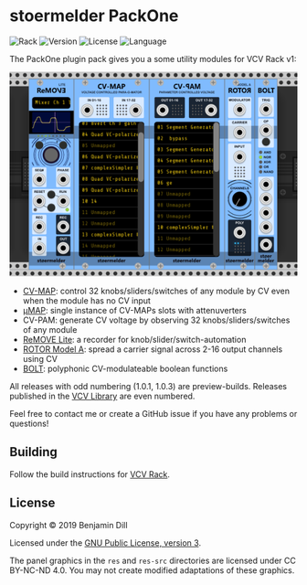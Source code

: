 # stoermelder PackOne

<!-- Version and License Badges -->
![Rack](https://img.shields.io/badge/Rack-1.0.0-red.svg?style=flat-square)
![Version](https://img.shields.io/badge/version-1.0.0-green.svg?style=flat-square)
![License](https://img.shields.io/badge/license-GPLv3-blue.svg?style=flat-square)
![Language](https://img.shields.io/badge/language-C++-yellow.svg?style=flat-square)

The PackOne plugin pack gives you a some utility modules for VCV Rack v1:

![Intro image](./docs/intro.png)

- [CV-MAP](./docs/CVMap.md): control 32 knobs/sliders/switches of any module by CV even when the module has no CV input
- [µMAP](./docs/CVMapMicro.md): single instance of CV-MAPs slots with attenuverters
- CV-PAM: generate CV voltage by observing 32 knobs/sliders/switches of any module
- [ReMOVE Lite](./docs/ReMove.md): a recorder for knob/slider/switch-automation
- [ROTOR Model A](./docs/RotorA.md): spread a carrier signal across 2-16 output channels using CV
- [BOLT](./docs/Bolt.md): polyphonic CV-modulateable boolean functions

All releases with odd numbering (1.0.1, 1.0.3) are preview-builds. Releases published in the [VCV Library](https://vcvrack.com/plugins.html#packone) are even numbered.

Feel free to contact me or create a GitHub issue if you have any problems or questions!

## Building

Follow the build instructions for [VCV Rack](https://vcvrack.com/manual/Building.html#building-rack-plugins).

## License

Copyright © 2019 Benjamin Dill

Licensed under the [GNU Public License, version 3](https://www.gnu.org/licenses/gpl-3.0.en.html).

The panel graphics in the `res` and `res-src` directories are licensed under CC BY-NC-ND 4.0. You may not create modified adaptations of these graphics.